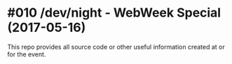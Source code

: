 # #010 /dev/night - WebWeek Special (2017-05-16)

This repo provides all source code or other useful information created at or for the event.
